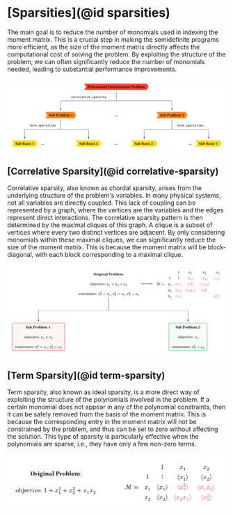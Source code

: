 # [Sparsities](@id sparsities)
The main goal is to reduce the number of monomials used in indexing the moment
matrix. This is a crucial step in making the semidefinite programs more
efficient, as the size of the moment matrix directly affects the computational
cost of solving the problem. By exploiting the structure of the problem, we can
often significantly reduce the number of monomials needed, leading to
substantial performance improvements.

![Overview of how sparsity is exploited](../assets/sparsity.typ.svg)

## [Correlative Sparsity](@id correlative-sparsity)

Correlative sparsity, also known as chordal sparsity, arises from the underlying
structure of the problem's variables. In many physical systems, not all
variables are directly coupled. This lack of coupling can be represented by a
graph, where the vertices are the variables and the edges represent direct
interactions. The correlative sparsity pattern is then determined by the maximal
cliques of this graph. A clique is a subset of vertices where every two distinct
vertices are adjacent. By only considering monomials within these maximal
cliques, we can significantly reduce the size of the moment matrix. This is
because the moment matrix will be block-diagonal, with each block corresponding
to a maximal clique.

![Hand waving effect of Correlative Sparsity](../assets/sub_problem.typ.svg)

## [Term Sparsity](@id term-sparsity)

Term sparsity, also known as ideal sparsity, is a more direct way of exploiting
the structure of the polynomials involved in the problem. If a certain monomial
does not appear in any of the polynomial constraints, then it can be safely
removed from the basis of the moment matrix. This is because the corresponding
entry in the moment matrix will not be constrained by the problem, and thus can
be set to zero without affecting the solution. This type of sparsity is
particularly effective when the polynomials are sparse, i.e., they have only a
few non-zero terms.

![Hand waving effect of Term Sparsity](../assets/sub_basis.typ.svg)
